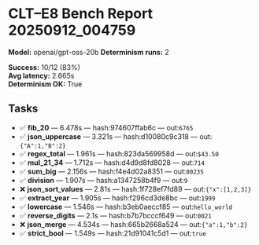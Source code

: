 # CLT–E8 Bench Report 20250912_004759

**Model:** openai/gpt-oss-20b
**Determinism runs:** 2

**Success:** 10/12 (83%)  
**Avg latency:** 2.665s  
**Determinism OK:** True

## Tasks

- ✅ **fib_20** — 6.478s — hash:974607ffab6c — out:`6765`
- ✅ **json_uppercase** — 3.321s — hash:d10080c9c318 — out:`{"A":1,"B":2}`
- ✅ **regex_total** — 1.961s — hash:823da569958d — out:`$43.50`
- ✅ **mul_21_34** — 1.712s — hash:d4d9d8fd8028 — out:`714`
- ✅ **sum_big** — 2.156s — hash:f4e4d02a8351 — out:`80235`
- ✅ **division** — 1.907s — hash:a1347258b4f9 — out:`9`
- ❌ **json_sort_values** — 2.81s — hash:1f728ef7fd89 — out:`{"x":[1,2,3]}`
- ✅ **extract_year** — 1.905s — hash:f296cd3de8bc — out:`1999`
- ✅ **lowercase** — 1.546s — hash:b3eb0aeccf85 — out:`hello_world`
- ✅ **reverse_digits** — 2.1s — hash:b7b7bcccf649 — out:`0021`
- ❌ **json_merge** — 4.534s — hash:665b2668a524 — out:`{"a":1,"b":2}`
- ✅ **strict_bool** — 1.549s — hash:21d91041c5d1 — out:`true`